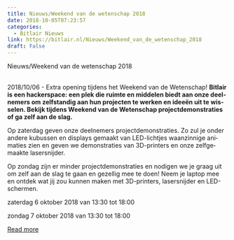 ```yaml
---
title: Nieuws/Weekend van de wetenschap 2018
date: 2018-10-05T07:23:57
categories:
  - Bitlair Nieuws
link: https://bitlair.nl/Nieuws/Weekend_van_de_wetenschap_2018
draft: False
---
```


<div class="mw-content-ltr mw-parser-output" dir="ltr" lang="en"><p><a class="mw-selflink selflink">Nieuws/Weekend van de wetenschap 2018</a>
</p></div><div class="mw-content-ltr mw-parser-output" dir="ltr" lang="en"><p><br />
2018/10/06 - Extra opening tijdens het Weekend van de Wetenschap!
<b>Bitlair is een hackerspace: een plek die ruimte en middelen biedt aan onze deelnemers om zelfstandig aan hun projecten te werken en ideeën uit te wisselen. Bekijk tijdens Weekend van de Wetenschap projectdemonstraties of ga zelf aan de slag.</b>
</p><p>Op zaterdag geven onze deelnemers projectdemonstraties. Zo zul je onder andere kubussen en displays gemaakt van LED-lichtjes waanzinnige animaties zien en geven we demonstraties van 3D-printers en onze zelfgemaakte lasersnijder.
</p><p>Op zondag zijn er minder projectdemonstraties en nodigen we je graag uit om zelf aan de slag te gaan en gezellig mee te doen! Neem je laptop mee en ontdek wat jij zou kunnen maken met 3D-printers, lasersnijder en LED-schermen.
</p><p>zaterdag 6 oktober 2018 van 13:30 tot 18:00 
</p><p>zondag 7 oktober 2018 van 13:30 tot 18:00
</p></div>

[Read more](https://bitlair.nl/Nieuws/Weekend_van_de_wetenschap_2018)